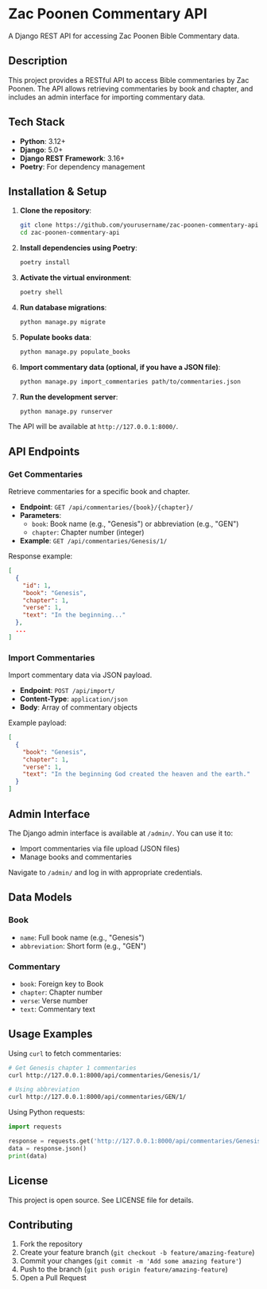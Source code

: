 # Zac Poonen Commentary API

A Django REST API for accessing Zac Poonen Bible Commentary data.

## Description

This project provides a RESTful API to access Bible commentaries by Zac Poonen. The API allows retrieving commentaries by book and chapter, and includes an admin interface for importing commentary data.

## Tech Stack

- **Python**: 3.12+
- **Django**: 5.0+
- **Django REST Framework**: 3.16+
- **Poetry**: For dependency management

## Installation & Setup

1. **Clone the repository**:
   ```bash
   git clone https://github.com/yourusername/zac-poonen-commentary-api.git
   cd zac-poonen-commentary-api
   ```

2. **Install dependencies using Poetry**:
   ```bash
   poetry install
   ```

3. **Activate the virtual environment**:
   ```bash
   poetry shell
   ```

4. **Run database migrations**:
   ```bash
   python manage.py migrate
   ```

5. **Populate books data**:
   ```bash
   python manage.py populate_books
   ```

6. **Import commentary data (optional, if you have a JSON file)**:
   ```bash
   python manage.py import_commentaries path/to/commentaries.json
   ```

7. **Run the development server**:
   ```bash
   python manage.py runserver
   ```

The API will be available at `http://127.0.0.1:8000/`.

## API Endpoints

### Get Commentaries
Retrieve commentaries for a specific book and chapter.

- **Endpoint**: `GET /api/commentaries/{book}/{chapter}/`
- **Parameters**:
  - `book`: Book name (e.g., "Genesis") or abbreviation (e.g., "GEN")
  - `chapter`: Chapter number (integer)
- **Example**: `GET /api/commentaries/Genesis/1/`

Response example:
```json
[
  {
    "id": 1,
    "book": "Genesis",
    "chapter": 1,
    "verse": 1,
    "text": "In the beginning..."
  },
  ...
]
```

### Import Commentaries
Import commentary data via JSON payload.

- **Endpoint**: `POST /api/import/`
- **Content-Type**: `application/json`
- **Body**: Array of commentary objects

Example payload:
```json
[
  {
    "book": "Genesis",
    "chapter": 1,
    "verse": 1,
    "text": "In the beginning God created the heaven and the earth."
  }
]
```

## Admin Interface

The Django admin interface is available at `/admin/`. You can use it to:

- Import commentaries via file upload (JSON files)
- Manage books and commentaries

Navigate to `/admin/` and log in with appropriate credentials.

## Data Models

### Book
- `name`: Full book name (e.g., "Genesis")
- `abbreviation`: Short form (e.g., "GEN")

### Commentary
- `book`: Foreign key to Book
- `chapter`: Chapter number
- `verse`: Verse number
- `text`: Commentary text

## Usage Examples

Using `curl` to fetch commentaries:

```bash
# Get Genesis chapter 1 commentaries
curl http://127.0.0.1:8000/api/commentaries/Genesis/1/

# Using abbreviation
curl http://127.0.0.1:8000/api/commentaries/GEN/1/
```

Using Python requests:
```python
import requests

response = requests.get('http://127.0.0.1:8000/api/commentaries/Genesis/1/')
data = response.json()
print(data)
```

## License

This project is open source. See LICENSE file for details.

## Contributing

1. Fork the repository
2. Create your feature branch (`git checkout -b feature/amazing-feature`)
3. Commit your changes (`git commit -m 'Add some amazing feature'`)
4. Push to the branch (`git push origin feature/amazing-feature`)
5. Open a Pull Request
